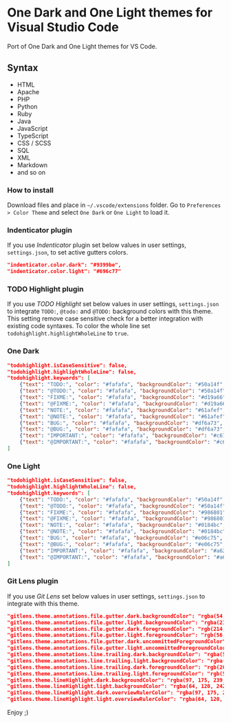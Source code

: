 # One Dark and One Light themes for Visual Studio Code

Port of One Dark and One Light themes for VS Code.

## Syntax
- HTML
- Apache
- PHP
- Python
- Ruby
- Java
- JavaScript
- TypeScript
- CSS / SCSS
- SQL
- XML
- Markdown
- and so on

### How to install
Download files and place in `~/.vscode/extensions` folder.
Go to `Preferences > Color Theme` and select `One Dark` or `One Light` to load it.

### Indenticator plugin

If you use *Indenticator* plugin set below values in user settings, `settings.json`, to set active gutters colors.

```JSON
"indenticator.color.dark": "#9399be",
"indenticator.color.light": "#696c77"
```

### TODO Highlight plugin

If you use *TODO Highlight* set below values in user settings, `settings.json` to integrate `TODO:`, `@todo:` and `@TODO:` background colors with this theme.
This setting remove case sensitive check for a better integration with existing code syntaxes.
To color the whole line set `todohighlight.highlightWholeLine` to `true`.

### One Dark

```JSON
"todohighlight.isCaseSensitive": false,
"todohighlight.highlightWholeLine": false,
"todohighlight.keywords": [
    {"text": "TODO:", "color": "#fafafa", "backgroundColor": "#50a14f", "overviewRulerColor": "#50a14f"},
    {"text": "@TODO:", "color": "#fafafa", "backgroundColor": "#50a14f", "overviewRulerColor": "#50a14f"},
    {"text": "FIXME:", "color": "#fafafa", "backgroundColor": "#d19a66", "overviewRulerColor": "#d19a66"},
    {"text": "@FIXME:", "color": "#fafafa", "backgroundColor": "#d19a66", "overviewRulerColor": "#d19a66"},
    {"text": "NOTE:", "color": "#fafafa", "backgroundColor": "#61afef", "overviewRulerColor": "#61afef"},
    {"text": "@NOTE:", "color": "#fafafa", "backgroundColor": "#61afef", "overviewRulerColor": "#61afef"},
    {"text": "BUG:", "color": "#fafafa", "backgroundColor": "#df6a73", "overviewRulerColor": "#df6a73"},
    {"text": "@BUG:", "color": "#fafafa", "backgroundColor": "#df6a73", "overviewRulerColor": "#df6a73"},
    {"text": "IMPORTANT:", "color": "#fafafa", "backgroundColor": "#c678dd", "overviewRulerColor": "#c678dd"},
    {"text": "@IMPORTANT:", "color": "#fafafa", "backgroundColor": "#c678dd", "overviewRulerColor": "#c678dd"}
]
```

### One Light

```JSON
"todohighlight.isCaseSensitive": false,
"todohighlight.highlightWholeLine": false,
"todohighlight.keywords": [
    {"text": "TODO:", "color": "#fafafa", "backgroundColor": "#50a14f", "overviewRulerColor": "#50a14f"},
    {"text": "@TODO:", "color": "#fafafa", "backgroundColor": "#50a14f", "overviewRulerColor": "#50a14f"},
    {"text": "FIXME:", "color": "#fafafa", "backgroundColor": "#986801", "overviewRulerColor": "#986801"},
    {"text": "@FIXME:", "color": "#fafafa", "backgroundColor": "#986801", "overviewRulerColor": "#986801"},
    {"text": "NOTE:", "color": "#fafafa", "backgroundColor": "#0184bc", "overviewRulerColor": "#0184bc"},
    {"text": "@NOTE:", "color": "#fafafa", "backgroundColor": "#0184bc", "overviewRulerColor": "#0184bc"},
    {"text": "BUG:", "color": "#fafafa", "backgroundColor": "#e06c75", "overviewRulerColor": "#e06c75"},
    {"text": "@BUG:", "color": "#fafafa", "backgroundColor": "#e06c75", "overviewRulerColor": "#e06c75"},
    {"text": "IMPORTANT:", "color": "#fafafa", "backgroundColor": "#a626a4", "overviewRulerColor": "#a626a4"},
    {"text": "@IMPORTANT:", "color": "#fafafa", "backgroundColor": "#a626a4", "overviewRulerColor": "#a626a4"}
]
```

### Git Lens plugin

If you use *Git Lens* set below values in user settings, `settings.json` to integrate with this theme.

```JSON
"gitlens.theme.annotations.file.gutter.dark.backgroundColor": "rgba(54, 58, 79, 0.6)",
"gitlens.theme.annotations.file.gutter.light.backgroundColor": "rgba(210, 211, 212, 0.6)",
"gitlens.theme.annotations.file.gutter.dark.foregroundColor": "rgb(214, 228, 254)",
"gitlens.theme.annotations.file.gutter.light.foregroundColor": "rgb(56, 58, 66)",
"gitlens.theme.annotations.file.gutter.dark.uncommittedForegroundColor": "rgb(209, 154, 102)",
"gitlens.theme.annotations.file.gutter.light.uncommittedForegroundColor": "rgb(209, 154, 102)",
"gitlens.theme.annotations.line.trailing.dark.backgroundColor": "rgba(55, 114, 239, 0.4)",
"gitlens.theme.annotations.line.trailing.light.backgroundColor": "rgba(55, 114, 239, 0.4)",
"gitlens.theme.annotations.line.trailing.dark.foregroundColor": "rgb(201, 201, 201)",
"gitlens.theme.annotations.line.trailing.light.foregroundColor": "rgb(56, 58, 66)",
"gitlens.theme.lineHighlight.dark.backgroundColor": "rgba(97, 175, 239, 0.3)",
"gitlens.theme.lineHighlight.light.backgroundColor": "rgba(64, 120, 242, 0.4)",
"gitlens.theme.lineHighlight.dark.overviewRulerColor": "rgba(97, 175, 239, 0.3)",
"gitlens.theme.lineHighlight.light.overviewRulerColor": "rgba(64, 120, 242, 0.4)"
```

Enjoy ;)
